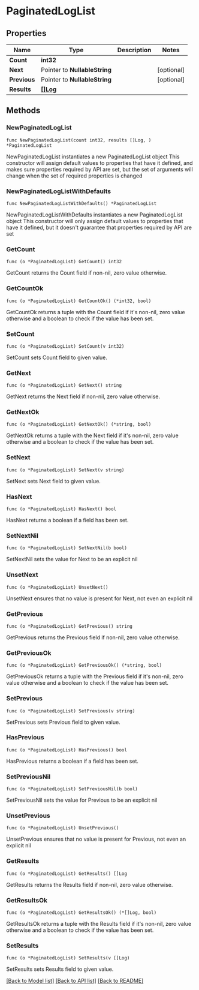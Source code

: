 # PaginatedLogList

## Properties

Name | Type | Description | Notes
------------ | ------------- | ------------- | -------------
**Count** | **int32** |  | 
**Next** | Pointer to **NullableString** |  | [optional] 
**Previous** | Pointer to **NullableString** |  | [optional] 
**Results** | [**[]Log**](Log.md) |  | 

## Methods

### NewPaginatedLogList

`func NewPaginatedLogList(count int32, results []Log, ) *PaginatedLogList`

NewPaginatedLogList instantiates a new PaginatedLogList object
This constructor will assign default values to properties that have it defined,
and makes sure properties required by API are set, but the set of arguments
will change when the set of required properties is changed

### NewPaginatedLogListWithDefaults

`func NewPaginatedLogListWithDefaults() *PaginatedLogList`

NewPaginatedLogListWithDefaults instantiates a new PaginatedLogList object
This constructor will only assign default values to properties that have it defined,
but it doesn't guarantee that properties required by API are set

### GetCount

`func (o *PaginatedLogList) GetCount() int32`

GetCount returns the Count field if non-nil, zero value otherwise.

### GetCountOk

`func (o *PaginatedLogList) GetCountOk() (*int32, bool)`

GetCountOk returns a tuple with the Count field if it's non-nil, zero value otherwise
and a boolean to check if the value has been set.

### SetCount

`func (o *PaginatedLogList) SetCount(v int32)`

SetCount sets Count field to given value.


### GetNext

`func (o *PaginatedLogList) GetNext() string`

GetNext returns the Next field if non-nil, zero value otherwise.

### GetNextOk

`func (o *PaginatedLogList) GetNextOk() (*string, bool)`

GetNextOk returns a tuple with the Next field if it's non-nil, zero value otherwise
and a boolean to check if the value has been set.

### SetNext

`func (o *PaginatedLogList) SetNext(v string)`

SetNext sets Next field to given value.

### HasNext

`func (o *PaginatedLogList) HasNext() bool`

HasNext returns a boolean if a field has been set.

### SetNextNil

`func (o *PaginatedLogList) SetNextNil(b bool)`

 SetNextNil sets the value for Next to be an explicit nil

### UnsetNext
`func (o *PaginatedLogList) UnsetNext()`

UnsetNext ensures that no value is present for Next, not even an explicit nil
### GetPrevious

`func (o *PaginatedLogList) GetPrevious() string`

GetPrevious returns the Previous field if non-nil, zero value otherwise.

### GetPreviousOk

`func (o *PaginatedLogList) GetPreviousOk() (*string, bool)`

GetPreviousOk returns a tuple with the Previous field if it's non-nil, zero value otherwise
and a boolean to check if the value has been set.

### SetPrevious

`func (o *PaginatedLogList) SetPrevious(v string)`

SetPrevious sets Previous field to given value.

### HasPrevious

`func (o *PaginatedLogList) HasPrevious() bool`

HasPrevious returns a boolean if a field has been set.

### SetPreviousNil

`func (o *PaginatedLogList) SetPreviousNil(b bool)`

 SetPreviousNil sets the value for Previous to be an explicit nil

### UnsetPrevious
`func (o *PaginatedLogList) UnsetPrevious()`

UnsetPrevious ensures that no value is present for Previous, not even an explicit nil
### GetResults

`func (o *PaginatedLogList) GetResults() []Log`

GetResults returns the Results field if non-nil, zero value otherwise.

### GetResultsOk

`func (o *PaginatedLogList) GetResultsOk() (*[]Log, bool)`

GetResultsOk returns a tuple with the Results field if it's non-nil, zero value otherwise
and a boolean to check if the value has been set.

### SetResults

`func (o *PaginatedLogList) SetResults(v []Log)`

SetResults sets Results field to given value.



[[Back to Model list]](../README.md#documentation-for-models) [[Back to API list]](../README.md#documentation-for-api-endpoints) [[Back to README]](../README.md)


